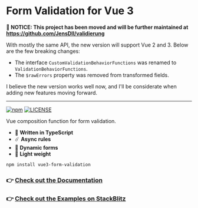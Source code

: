 #  Form Validation for Vue 3

**🚨 NOTICE: This project has been moved and will be further maintained at https://github.com/JensDll/validierung**

With mostly the same API, the new version will support Vue 2 and 3. Below are the few breaking changes:
- The interface `CustomValidationBehaviorFunctions` was renamed to `ValidationBehaviorFunctions`.
- The `$rawErrors` property was removed from transformed fields.

I believe the new version works well now, and I'll be considerate when adding new features moving forward.

---

[![npm](https://badgen.net/npm/v/vue3-form-validation)](https://www.npmjs.com/package/vue3-form-validation)
[![LICENSE](https://badgen.net/github/license/micromatch/micromatch?color=green)](https://github.com/JensDll/vue3-form-validation/blob/main/LICENSE)

Vue composition function for form validation.

- 🌌 **Written in TypeScript**
- ☄️ **Async rules**
- 🌊 **Dynamic forms**
- 🍂 **Light weight**

```bash
npm install vue3-form-validation
```

### :point_right: [Check out the Documentation](https://github.com/JensDll/vue3-form-validation/wiki/Documentation)

### :point_right: [Check out the Examples on StackBlitz](https://stackblitz.com/github/JensDll/vue3-form-validation/tree/main/packages/examples?file=src%2Fpages%2FHomeForm.vue)
